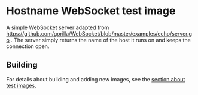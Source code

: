 # Hostname WebSocket test image

A simple WebSocket server adapted from
https://github.com/gorilla/WebSocket/blob/master/examples/echo/server.go . The
server simply returns the name of the host it runs on and keeps the connection
open.

## Building

For details about building and adding new images, see the
[section about test images](/test/README.md#test-images).
